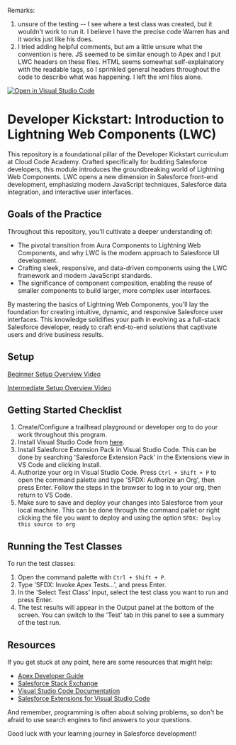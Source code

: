 Remarks:
1. unsure of the testing -- I see where a test class was created, but it wouldn't work to run it.  I believe I have the precise code Warren has and it works just like his does.
2. I tried adding helpful comments, but am a little unsure what the convention is here.  JS seemed to be similar enough to Apex and I put LWC headers on these files.  HTML seems somewhat self-explainatory with the readable tags, so I sprinkled general headers throughout the code to describe what was happening.  I left the xml files alone.   


[![Open in Visual Studio Code](https://classroom.github.com/assets/open-in-vscode-2e0aaae1b6195c2367325f4f02e2d04e9abb55f0b24a779b69b11b9e10269abc.svg)](https://classroom.github.com/online_ide?assignment_repo_id=16907719&assignment_repo_type=AssignmentRepo)
# Developer Kickstart: Introduction to Lightning Web Components (LWC)
This repository is a foundational pillar of the Developer Kickstart curriculum at Cloud Code Academy. Crafted specifically for budding Salesforce developers, this module introduces the groundbreaking world of Lightning Web Components. LWC opens a new dimension in Salesforce front-end development, emphasizing modern JavaScript techniques, Salesforce data integration, and interactive user interfaces.

## Goals of the Practice
Throughout this repository, you'll cultivate a deeper understanding of:

- The pivotal transition from Aura Components to Lightning Web Components, and why LWC is the modern approach to Salesforce UI development.
- Crafting sleek, responsive, and data-driven components using the LWC framework and modern JavaScript standards.
- The significance of component composition, enabling the reuse of smaller components to build larger, more complex user interfaces.

By mastering the basics of Lightning Web Components, you'll lay the foundation for creating intuitive, dynamic, and responsive Salesforce user interfaces. This knowledge solidifies your path in evolving as a full-stack Salesforce developer, ready to craft end-to-end solutions that captivate users and drive business results.

## Setup
[Beginner Setup Overview Video](https://vimeo.com/839597882/46fc06d93e)

[Intermediate Setup Overview Video](https://vimeo.com/847130413/955b8bdbe2)

## Getting Started Checklist
1. Create/Configure a trailhead playground or developer org to do your work throughout this program.
2. Install Visual Studio Code from [here](https://code.visualstudio.com/download).
3. Install Salesforce Extension Pack in Visual Studio Code. This can be done by searching 'Salesforce Extension Pack' in the Extensions view in VS Code and clicking Install.
4. Authorize your org in Visual Studio Code. Press `Ctrl + Shift + P` to open the command palette and type 'SFDX: Authorize an Org', then press Enter. Follow the steps in the browser to log in to your org, then return to VS Code.
5. Make sure to save and deploy your changes into Salesforce from your local machine. This can be done through the command pallet or right clicking the file you want to deploy and using the option `SFDX: Deploy this source to org`

## Running the Test Classes

To run the test classes:

1. Open the command palette with `Ctrl + Shift + P`.
2. Type 'SFDX: Invoke Apex Tests...', and press Enter.
3. In the 'Select Test Class' input, select the test class you want to run and press Enter.
4. The test results will appear in the Output panel at the bottom of the screen. You can switch to the 'Test' tab in this panel to see a summary of the test run.

## Resources

If you get stuck at any point, here are some resources that might help:

- [Apex Developer Guide](https://developer.salesforce.com/docs/atlas.en-us.apexcode.meta/apexcode/apex_dev_guide.htm)
- [Salesforce Stack Exchange](https://salesforce.stackexchange.com/)
- [Visual Studio Code Documentation](https://code.visualstudio.com/docs)
- [Salesforce Extensions for Visual Studio Code](https://developer.salesforce.com/tools/vscode/)

And remember, programming is often about solving problems, so don't be afraid to use search engines to find answers to your questions.

Good luck with your learning journey in Salesforce development!